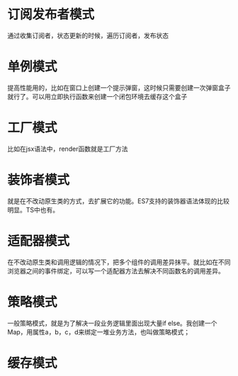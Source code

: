# 订阅发布者模式
通过收集订阅者，状态更新的时候，遍历订阅者，发布状态
# 单例模式
提高性能用的，比如在窗口上创建一个提示弹窗，这时候只需要创建一次弹窗盒子就行了。可以用立即执行函数来创建一个闭包环境去缓存这个盒子
# 工厂模式
比如在jsx语法中，render函数就是工厂方法
# 装饰者模式
就是在不改动原生类的方式，去扩展它的功能。ES7支持的装饰器语法体现的比较明显。TS中也有。
# 适配器模式
在不改动原生类和调用逻辑的情况下，把多个组件的调用差异抹平。就比如在不同浏览器之间的事件绑定，可以写一个适配器方法去解决不同函数名的调用差异。
# 策略模式
一般策略模式，就是为了解决一段业务逻辑里面出现大量if else。我创建一个Map，用属性a，b，c，d来绑定一堆业务方法，也叫做策略模式；
# 缓存模式

